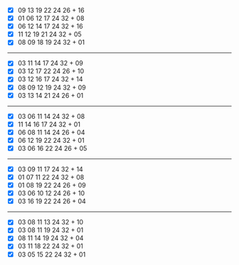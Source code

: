- [x] 09 13 19 22 24 26 + 16
- [x] 01 06 12 17 24 32 + 08
- [x] 06 12 14 17 24 32 + 16
- [x] 11 12 19 21 24 32 + 05
- [x] 08 09 18 19 24 32 + 01
***
- [x] 03 11 14 17 24 32 + 09
- [x] 03 12 17 22 24 26 + 10
- [x] 03 12 16 17 24 32 + 14
- [x] 08 09 12 19 24 32 + 09
- [x] 03 13 14 21 24 26 + 01
***
- [x] 03 06 11 14 24 32 + 08
- [x] 11 14 16 17 24 32 + 01
- [x] 06 08 11 14 24 26 + 04
- [x] 06 12 19 22 24 32 + 01
- [x] 03 06 16 22 24 26 + 05
***
- [x] 03 09 11 17 24 32 + 14
- [x] 01 07 11 22 24 32 + 08
- [x] 01 08 19 22 24 26 + 09
- [x] 03 06 10 12 24 26 + 10
- [x] 03 16 19 22 24 26 + 04
***
- [x] 03 08 11 13 24 32 + 10
- [x] 03 08 11 19 24 32 + 01
- [x] 08 11 14 19 24 32 + 04
- [x] 03 11 18 22 24 32 + 01
- [x] 03 05 15 22 24 32 + 01
